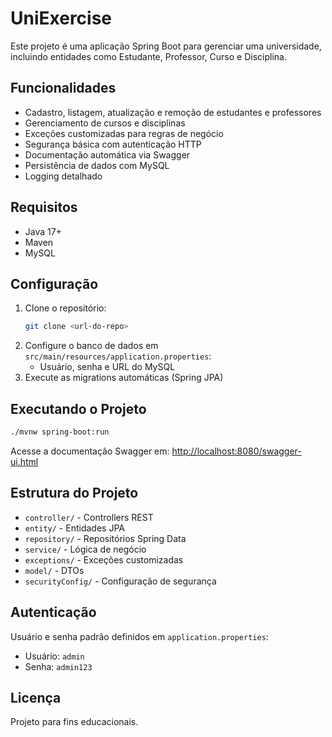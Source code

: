 # UniExercise

Este projeto é uma aplicação Spring Boot para gerenciar uma universidade, incluindo entidades como Estudante, Professor, Curso e Disciplina.

## Funcionalidades
- Cadastro, listagem, atualização e remoção de estudantes e professores
- Gerenciamento de cursos e disciplinas
- Exceções customizadas para regras de negócio
- Segurança básica com autenticação HTTP
- Documentação automática via Swagger
- Persistência de dados com MySQL
- Logging detalhado

## Requisitos
- Java 17+
- Maven
- MySQL

## Configuração
1. Clone o repositório:
   ```bash
   git clone <url-do-repo>
   ```
2. Configure o banco de dados em `src/main/resources/application.properties`:
   - Usuário, senha e URL do MySQL
3. Execute as migrations automáticas (Spring JPA)

## Executando o Projeto
```bash
./mvnw spring-boot:run
```

Acesse a documentação Swagger em: [http://localhost:8080/swagger-ui.html](http://localhost:8080/swagger-ui.html)

## Estrutura do Projeto
- `controller/` - Controllers REST
- `entity/` - Entidades JPA
- `repository/` - Repositórios Spring Data
- `service/` - Lógica de negócio
- `exceptions/` - Exceções customizadas
- `model/` - DTOs
- `securityConfig/` - Configuração de segurança

## Autenticação
Usuário e senha padrão definidos em `application.properties`:
- Usuário: `admin`
- Senha: `admin123`

## Licença
Projeto para fins educacionais.
